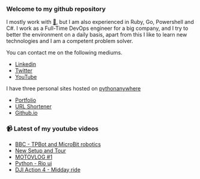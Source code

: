 ### Welcome to my github repository

I mostly work with [:snake:](https://www.python.org/), but I am also experienced in Ruby, Go, Powershell and C#. I work as a Full-Time DevOps engineer for a big company, and I try to better the environment on a daily basis, apart from this I like to learn new technologies and I am a competent problem solver.

You can contact me on the following mediums.
- [Linkedin](https://www.linkedin.com/in/r3ap3rpy)
- [Twitter](https://twitter.com/r3ap3rpy)
- [YouTube](https://www.youtube.com/channel/UC1qkMXH8d2I9DDAtBSeEHqg)

I have three personal sites hosted on [pythonanywhere](https://www.pythonanywhere.com/)
- [Portfolio](http://r3ap3rpy.pythonanywhere.com/)
- [URL Shortener](http://shortenpy.pythonanywhere.com/)
- [Github.io](https://r3ap3rpy.github.io/)

### :video_camera: Latest of my youtube videos
<!-- YOUTUBE:START -->
- [BBC - TPBot and MicroBit robotics](https://www.youtube.com/watch?v=KAXM2sFi3aY)
- [New Setup and Tour](https://www.youtube.com/watch?v=uHE7UZPnmZs)
- [MOTOVLOG #1](https://www.youtube.com/watch?v=dQ_gzyUjtvI)
- [Python - Rio ui](https://www.youtube.com/watch?v=66tfPkG6DeY)
- [DJI Action 4 - Midday ride](https://www.youtube.com/watch?v=wLAchzxedCk)
<!-- YOUTUBE:END -->

